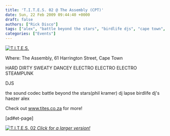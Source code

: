 ```yaml
---
title: 'T.I.T.E.S. 02 @ The Assembly (CPT)'
date: Sun, 22 Feb 2009 09:44:40 +0000
draft: false
authors: ["Rick Disco"]
tags: ["alex", "battle beyond the stars", "birdlife djs", "cape town", "codec", "dj lapse", "event. party", "haezer", "phil kramer", "south africa", "the assembly", "the sound", "this is that electro shit", "tites"]
categories: ["Events"]
---
```


[![T.I.T.E.S.](/wp-content/uploads/2009/02/tites-logo-450.jpg "T.I.T.E.S.")](/wp-content/uploads/2009/02/tites-logo-450.jpg)

Where: The Assembly, 61 Harrington Street, Cape Town

HARD DIRTY SWEATY DANCEY ELECTRO ELECTRO ELECTRO STEAMPUNK

DJS

the sound codec battle beyond the stars(phil kramer) dj lapse birdlife dj's haezer alex

Check out www.tites.co.za for more!

\[ad#et-page\]

 [![T.I.T.E.S. 02](/wp-content/uploads/2009/02/tites02-200x300.jpg "T.I.T.E.S. 02") _Click for a larger version!_](/wp-content/uploads/2009/02/tites02.jpg)